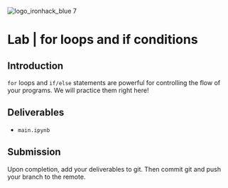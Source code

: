 ![logo_ironhack_blue 7](https://user-images.githubusercontent.com/23629340/40541063-a07a0a8a-601a-11e8-91b5-2f13e4e6b441.png)

# Lab | for loops and if conditions

## Introduction

`for` loops and `if/else` statements are powerful for controlling the flow of your programs. We will practice them right here!
 
## Deliverables

- `main.ipynb`

## Submission

Upon completion, add your deliverables to git. Then commit git and push your branch to the remote.

